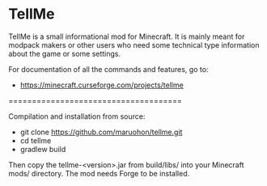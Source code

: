 TellMe
=========================

TellMe is a small informational mod for Minecraft.
It is mainly meant for modpack makers or other users who need some technical type information
about the game or some settings.

For documentation of all the commands and features, go to:

* https://minecraft.curseforge.com/projects/tellme


=====================================

Compilation and installation from source:

* git clone https://github.com/maruohon/tellme.git
* cd tellme
* gradlew build

Then copy the tellme-&lt;version&gt;.jar from build/libs/ into your Minecraft mods/ directory.
The mod needs Forge to be installed.
